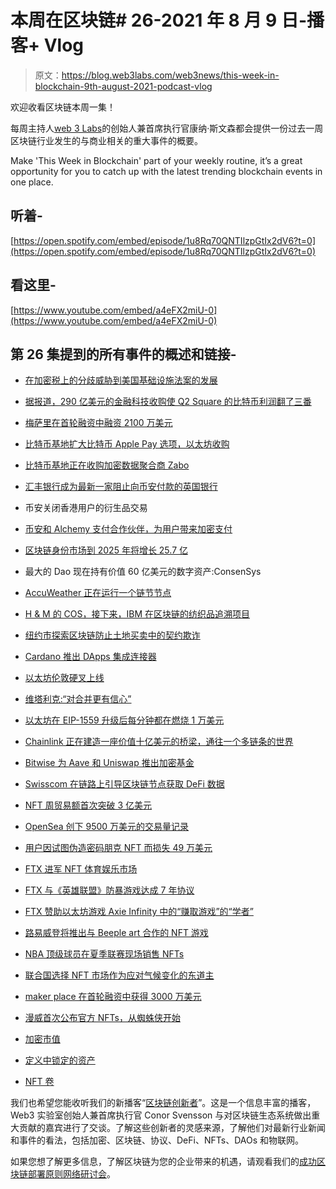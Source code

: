 # 本周在区块链# 26-2021 年 8 月 9 日-播客+ Vlog

> 原文：<https://blog.web3labs.com/web3news/this-week-in-blockchain-9th-august-2021-podcast-vlog>

欢迎收看区块链本周一集！

每周主持人[](https://twitter.com/conors10%E2%80%8B%E2%80%8B)[web 3 Labs](https://www.web3labs.com/)的创始人兼首席执行官康纳·斯文森都会提供一份过去一周区块链行业发生的与商业相关的重大事件的概要。

Make 'This Week in Blockchain' part of your weekly routine, it’s a great opportunity for you to catch up with the latest trending blockchain events in one place.

## 听着-

[https://open.spotify.com/embed/episode/1u8Rq70QNTIlzpGtIx2dV6?t=0](https://open.spotify.com/embed/episode/1u8Rq70QNTIlzpGtIx2dV6?t=0)

## 看这里-

[https://www.youtube.com/embed/a4eFX2miU-0](https://www.youtube.com/embed/a4eFX2miU-0)

## 第 26 集提到的所有事件的概述和链接-

*   [在加密税上的分歧威胁到美国基础设施法案的发展](https://www.ft.com/content/6a398ea8-e5d8-4489-bf7c-06932618e45b)

*   [据报道，290 亿美元的金融科技收购使 Q2 Square 的比特币利润翻了三番](https://www.theblockcrypto.com/post/113217/square-bitcoin-revenue-triple-29-billion-fintech-acquisition)

*   [梅萨里在首轮融资中融资 2100 万美元](https://coinjournal.net/news/crypto-market-intelligence-firm-messari-raises-21m-in-series-a)

*   [比特币基地扩大比特币 Apple Pay 选项，以太坊收购](https://decrypt.co/77774/coinbase-apple-pay-visa-debit-bitcoin)

*   [比特币基地正在收购加密数据聚合商 Zabo](https://www.theblockcrypto.com/post/113623/coinbase-zabo-acquisition-crypto-data-aggregator)

*   [汇丰银行成为最新一家阻止向币安付款的英国银行](https://cryptobriefing.com/hsbc-latest-uk-bank-block-payments-binance/)

*   币安关闭香港用户的衍生品交易

*   [币安和 Alchemy 支付合作伙伴，为用户带来加密支付](https://www.coinspeaker.com/binance-alchemy-pay-crypto-payments/)

*   [区块链身份市场到 2025 年将增长 25.7 亿](https://blockchaintechnology-news.com/2021/08/blockchain-identity-market-to-grow-2-57bn-by-2025/)

*   最大的 Dao 现在持有价值 60 亿美元的数字资产:ConsenSys

*   [AccuWeather 正在运行一个链节节点](https://www.theblockcrypto.com/linked/113576/accuweather-api-smart-contracts-chainlink-node)

*   [H & M 的 COS，接下来，IBM 在区块链的纺织品追溯项目](https://www.ledgerinsights.com/hms-cos-next-ibm-in-blockchain-textile-traceability-project/)

*   [纽约市探索区块链防止土地买卖中的契约欺诈](https://www.coindesk.com/new-york-city-to-explore-blockchain-for-preventing-deed-fraud-in-land-sales)

*   [Cardano 推出 DApps 集成连接器](https://www.newsbtc.com/news/cardano/cardano-launches-connector-for-dapps/)

*   [以太坊伦敦硬叉上线](https://cointelegraph.com/news/ethereum-london-hard-fork-goes-live)

*   [维塔利克:“对合并更有信心”](https://cointelegraph.com/news/vitalik-more-confident-about-the-merge-following-eth-s-successful-london-upgrade)

*   [以太坊在 EIP-1559 升级后每分钟都在燃烧 1 万美元](https://decrypt.co/77773/ethereum-is-burning-10000-every-minute-after-eip-1559-upgrade)

*   [Chainlink 正在建造一座价值十亿美元的桥梁，通往一个多链条的世界](https://decrypt.co/77668/chainlink-is-building-a-billion-dollar-bridge-to-a-multi-chain-world)

*   [Bitwise 为 Aave 和 Uniswap 推出加密基金](https://www.coindesk.com/bitwise-launches-crypto-funds-for-aave-and-uniswap)

*   [Swisscom 在链路上引导区块链节点获取 DeFi 数据](https://www.ledgerinsights.com/swisscom-to-pilot-blockchain-node-on-chainlink-for-defi-data/)

*   [NFT 周贸易额首次突破 3 亿美元](https://www.theblockcrypto.com/linked/113252/weekly-nft-trade-volume-surpasses-300-million-for-the-first-time)

*   [OpenSea 创下 9500 万美元的交易量记录](https://www.coinspeaker.com/nft-opensea-trading-volume-record/)

*   [用户因试图伪造密码朋克 NFT 而损失 49 万美元](https://decrypt.co/77847/users-lose-490000-trying-to-mint-knockoff-cryptopunks-nfts)

*   [FTX 进军 NFT 体育娱乐市场](https://www.coinspeaker.com/ftx-nft-sports-entertainment-market/)

*   [FTX 与《英雄联盟》防暴游戏达成 7 年协议](https://www.coindesk.com/ftx-strikes-7-year-deal-with-league-of-legends-riot-games)

*   [FTX 赞助以太坊游戏 Axie Infinity 中的“赚取游戏”的“学者”](https://decrypt.co/77708/ftx-sponsors-play-to-earn-scholars-ethereum-game-axie-infinity)

*   [路易威登将推出与 Beeple art 合作的 NFT 游戏](https://www.ledgerinsights.com/louis-vuitton-nft-game-with-beeple-art/)

*   [NBA 顶级球员在夏季联赛现场销售 NFTs](https://decrypt.co/77598/nba-top-shot-sell-nfts-in-person-summer-league-games)

*   [联合国选择 NFT 市场作为应对气候变化的东道主](https://cointelegraph.com/news/un-chooses-nft-marketplace-host-in-efforts-to-fight-climate-change)

*   [maker place 在首轮融资中获得 3000 万美元](https://www.theblockcrypto.com/post/113494/nft-marketplace-makersplace-secures-30-million-in-series-a-round)

*   [漫威首次公布官方 NFTs，从蜘蛛侠开始](https://decrypt.co/77796/marvel-unveils-first-official-nfts-spider-man)

*   [加密市值](https://coinmarketcap.com/charts/) 
*   [定义中锁定的资产](https://defipulse.com/)
*   [NFT 卷](https://nonfungible.com/market/history)

我们也希望您能收听我们的新播客“[区块链创新者](https://podcast.web3labs.com/)”。这是一个信息丰富的播客，Web3 实验室创始人兼首席执行官 Conor Svensson 与对区块链生态系统做出重大贡献的嘉宾进行了交谈。了解这些创新者的灵感来源，了解他们对最新行业新闻和事件的看法，包括加密、区块链、协议、DeFi、NFTs、DAOs 和物联网。

如果您想了解更多信息，了解区块链为您的企业带来的机遇，请观看我们的[成功区块链部署原则网络研讨会](https://www.web3labs.com/principles-webinar)。
